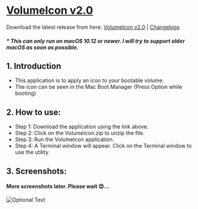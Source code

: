 # [VolumeIcon v2.0](https://github.com/Minh-Ton/VolumeIcon)

Download the latest release from here: [VolumeIcon v2.0](https://github.com/Minh-Ton/VolumeIcon/releases/download/v2.0.2/VolumeIcon.zip) | [Changelogs](https://github.com/Minh-Ton/VolumeIcon/releases/latest)

##### * This can only run on macOS 10.12 or newer. I will try to support older macOS as soon as possible.

## 1. Introduction

- This application is to apply an icon to your bootable volume.
- The icon can be seen in the Mac Boot Manager (Press Option while booting)

## 2. How to use:

- Step 1: Download the application using the link above.
- Step 2: Click on the VolumeIcon.zip to unzip the file.
- Step 3: Run the VolumeIcon application. 
- Step 4: A Terminal window will appear. Click on the Terminal window to use the utility. 

## 3. Screenshots: 

#### More screenshots later. Please wait 😊...

![Optional Text](../resources/screenshots/ss1.png)


